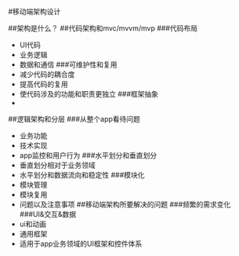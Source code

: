 #移动端架构设计

##架构是什么？
##代码架构和mvc/mvvm/mvp
###代码布局
- UI代码
- 业务逻辑
- 数据和通信
###可维护性和复用
- 减少代码的耦合度
- 提高代码的复用
- 使代码涉及的功能和职责更独立
###框架抽象
- 
##逻辑架构和分层
###从整个app看待问题
- 业务功能
- 技术实现
- app监控和用户行为
###水平划分和垂直划分
- 垂直划分相对于业务领域
- 水平划分和数据流向和稳定性
###模块化
- 模块管理
- 模块复用
- 问题以及注意事项
##移动端架构所要解决的问题
###频繁的需求变化
###UI&交互&数据
- ui和动画
- 通用框架
- 适用于app业务领域的UI框架和控件体系
